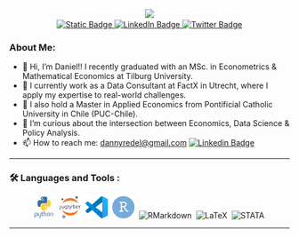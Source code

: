 
<div id="header" align="center">
  <img src="https://media.giphy.com/media/SWoSkN6DxTszqIKEqv/giphy.gif" width="360" />
</div>

<div id="badges" align="center">
  <a href="https://dannyredel.github.io/">
    <img alt="Static Badge" src="https://img.shields.io/badge/my_website-blue?style=for-the-badge">
  </a>
  <a href="https://www.linkedin.com/in/daniel-redel-14b052b6/">
    <img src="https://img.shields.io/badge/LinkedIn-blue?style=for-the-badge&logo=linkedin&logoColor=white" alt="LinkedIn Badge"/>
  </a>
  <a href="https://twitter.com/DannyRedel">
    <img src="https://img.shields.io/badge/Twitter-blue?style=for-the-badge&logo=twitter&logoColor=white" alt="Twitter Badge"/>
  </a>
</div>

### About Me:

- 👋 Hi, I’m Daniel!! I recently graduated with an MSc. in Econometrics & Mathematical Economics at Tilburg University.
- 💼 I currently work as a Data Consultant at FactX in Utrecht, where I apply my expertise to real-world challenges.
- 🔭 I also hold a Master in Applied Economics from Pontificial Catholic University in Chile (PUC-Chile).
- 👀 I’m curious about the intersection between Economics, Data Science & Policy Analysis. 
- 📫 How to reach me: dannyredel@gmail.com [![Linkedin Badge](https://img.shields.io/badge/-dannyredel-blue?style=flat&logo=Linkedin&logoColor=white)](https://www.linkedin.com/in/daniel-redel-14b052b6/)

---

### :hammer_and_wrench: Languages and Tools :
<div align="center">
  <img src="https://github.com/devicons/devicon/blob/master/icons/python/python-original-wordmark.svg" title="Python" alt="Python" width="40" height="40"/>&nbsp;
  <img src="https://github.com/devicons/devicon/blob/master/icons/jupyter/jupyter-original-wordmark.svg" title="Jupyter" alt="Jupyter" width="40" height="40"/>&nbsp;
  <img src="https://github.com/devicons/devicon/blob/master/icons/vscode/vscode-original.svg" title="VSCode" alt="VSCode" width="40" height="40"/>&nbsp;
  <img src="https://github.com/devicons/devicon/blob/master/icons/rstudio/rstudio-original.svg" title="RStudio" alt="RStudio" width="40" height="40"/>&nbsp;
  <img src="https://pkgs.rstudio.com/rmarkdown/reference/figures/logo.png" title="RMarkdown" alt="RMarkdown" width="35" height="40"/>&nbsp;
  <img src="https://avatars.githubusercontent.com/u/6359919?s=280&v=4" title="LaTeX" alt="LaTeX" width="40" height="40"/>&nbsp;
  <img src="https://upload.wikimedia.org/wikipedia/commons/7/79/Stata_logo_med_blue.png" title="STATA" alt="STATA" width="85" height="40"/>&nbsp;
</div>

---




